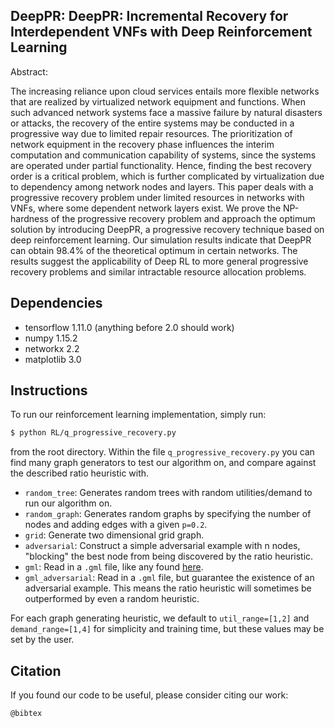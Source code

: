 ## DeepPR: DeepPR: Incremental Recovery for Interdependent VNFs with Deep Reinforcement Learning
Abstract: 

The increasing reliance upon cloud services entails more flexible networks that are realized by virtualized network equipment and functions. When such advanced network systems face a massive failure by natural disasters or attacks, the recovery of the entire systems may be conducted in a progressive way due to limited repair resources. The prioritization of network equipment in the recovery phase influences the interim computation and communication capability of systems, since the systems are operated under partial functionality. Hence, finding the best recovery order is a critical problem, which is further complicated by virtualization due to dependency among network nodes and layers. This paper deals with a progressive recovery problem under limited resources in networks with VNFs, where some dependent network layers exist. We prove the NP-hardness of the progressive recovery problem and approach the optimum solution by introducing DeepPR, a progressive recovery technique based on deep reinforcement learning. Our simulation results indicate that DeepPR can obtain 98.4% of the theoretical optimum in certain networks. The results suggest the applicability of Deep RL to more general progressive recovery problems and similar intractable resource allocation problems.

## Dependencies
* tensorflow 1.11.0 (anything before 2.0 should work)
* numpy 1.15.2
* networkx 2.2
* matplotlib 3.0

## Instructions
To run our reinforcement learning implementation, simply run:

```` bash
$ python RL/q_progressive_recovery.py
````

from the root directory. Within the file `q_progressive_recovery.py` you can find
many graph generators to test our algorithm on, and compare against the described
ratio heuristic with. 

* `random_tree`: Generates random trees with random utilities/demand to run our algorithm on.
* `random_graph`: Generates random graphs by specifying the number of nodes and adding edges with 
a given `p=0.2`. 
* `grid`: Generate two dimensional grid graph.
* `adversarial`: Construct a simple adversarial example with n nodes, "blocking"
the best node from being discovered by the ratio heuristic.
* `gml`: Read in a `.gml` file, like any found [here](http://www.topology-zoo.org/dataset.html).
* `gml_adversarial`: Read in a `.gml` file, but guarantee the existence of an adversarial
example. This means the ratio heuristic will sometimes be outperformed by even a random heuristic.

For each graph generating heuristic, we default to ``util_range=[1,2]``
and ``demand_range=[1,4]`` for simplicity and training time, but these values may be set
by the user.

## Citation
If you found our code to be useful, please consider citing our work:

````
@bibtex
````